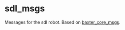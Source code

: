 # sdl_msgs

Messages for the sdl robot. Based on [baxter_core_msgs](http://wiki.ros.org/baxter_core_msgs).
